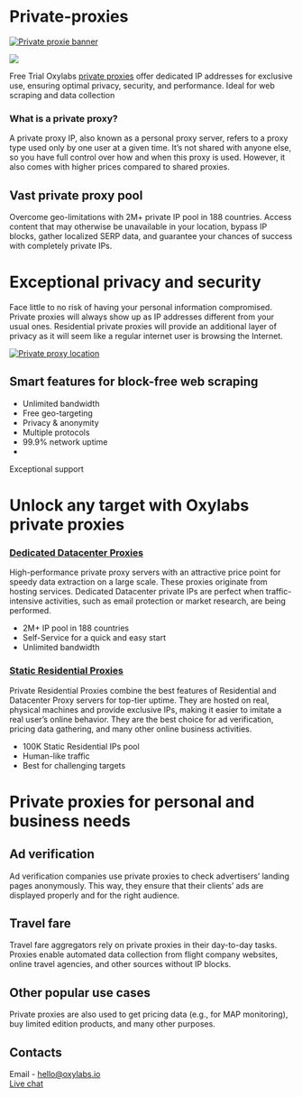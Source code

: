 # Private-proxies

[![Private proxie banner](https://github.com/oxylabs/private-proxies/assets/103110131/8f809a87-2856-441f-ad17-f674395a0803)](https://oxylabs.io/products/private-proxies)

[![](https://dcbadge.vercel.app/api/server/eWsVUJrnG5)](https://discord.gg/GbxmdGhZjq)


Free Trial Oxylabs [private proxies](https://oxylabs.io/products/private-proxies) offer dedicated IP addresses for exclusive use, ensuring optimal privacy, security, and performance. Ideal for web scraping and data collection


### What is a private proxy?

A private proxy IP, also known as a personal proxy server, refers to a proxy type used only by one user at a given time. It’s not shared with anyone else, so you have full control over how and when this proxy is used. However, it also comes with higher prices compared to shared proxies.


## Vast private proxy pool

Overcome geo-limitations with 2M+ private IP pool in 188 countries. Access content that may otherwise be unavailable in your location, bypass IP blocks, gather localized SERP data, and guarantee your chances of success with completely private IPs.




# Exceptional privacy and security

Face little to no risk of having your personal information compromised. Private proxies will always show up as IP addresses different from your usual ones. Residential private proxies will provide an additional layer of privacy as it will seem like a regular internet user is browsing the Internet.


[![Private proxy location](https://github.com/oxylabs/private-proxies/assets/103110131/10945f76-0e47-4d41-8b22-87be5146d300)](https://oxylabs.io/location-proxy/china)

## Smart features for block-free web scraping

- Unlimited bandwidth
- Free geo-targeting
- Privacy & anonymity
- Multiple protocols
- 99.9% network uptime
- 
Exceptional support


# Unlock any target with Oxylabs private proxies

### [Dedicated Datacenter Proxies](https://oxylabs.io/products/datacenter-proxies/dedicated-datacenter-proxies)

High-performance private proxy servers with an attractive price point for speedy data extraction on a large scale. These proxies originate from hosting services. Dedicated Datacenter private IPs are perfect when traffic-intensive activities, such as email protection or market research, are being performed.

- 2M+ IP pool in 188 countries
- Self-Service for a quick and easy start
- Unlimited bandwidth


### [Static Residential Proxies](https://oxylabs.io/products/static-residential-proxies) 

Private Residential Proxies combine the best features of Residential and Datacenter Proxy servers for top-tier uptime. They are hosted on real, physical machines and provide exclusive IPs, making it easier to imitate a real user’s online behavior. They are the best choice for ad verification, pricing data gathering, and many other online business activities.

- 100K Static Residential IPs pool
- Human-like traffic
- Best for challenging targets


# Private proxies for personal and business needs

## Ad verification 

Ad verification companies use private proxies to check advertisers’ landing pages anonymously. This way, they ensure that their clients’ ads are displayed properly and for the right audience.

## Travel fare

Travel fare aggregators rely on private proxies in their day-to-day tasks. Proxies enable automated data collection from flight company websites, online travel agencies, and other sources without IP blocks.

## Other popular use cases

Private proxies are also used to get pricing data (e.g., for MAP monitoring), buy limited edition products, and many other purposes.

## Contacts
Email - hello@oxylabs.io
<br><a href="https://oxylabs.drift.click/oxybot">Live chat</a>
